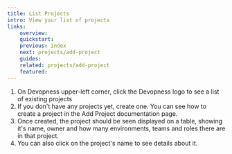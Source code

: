 ```yaml
---
title: List Projects
intro: View your list of projects
links:
    overview:
    quickstart:
    previous: index
    next: projects/add-project
    guides:
    related: projects/add-project
    featured:
---
```


1. On Devopness upper-left corner, click the Devopness logo to see a list of existing projects
2. If you don't have any projects yet, create one. You can see how to create a project in the Add Project documentation page.
3. Once created, the project should be seen displayed on a table, showing it's name, owner and how many environments, teams and roles there are in that project.
4. You can also click on the project's name to see details about it.